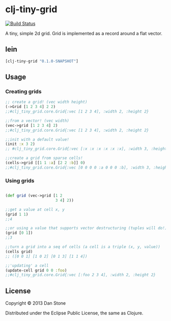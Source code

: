 # clj-tiny-grid
[![Build Status](https://travis-ci.org/danstone/clj-tiny-grid.png?branch=master)](https://travis-ci.org/danstone/clj-tiny-grid)

A tiny, simple 2d grid. Grid is implemented as a record around a flat vector.

## lein
``` clojure
[clj-tiny-grid "0.1.0-SNAPSHOT"]
````

## Usage

### Creating grids

``` clojure 
;; create a grid! (vec width height)
(->Grid [1 2 3 4] 2 2)
;;#clj_tiny_grid.core.Grid{:vec [1 2 3 4], :width 2, :height 2}

;;from a vector! (vec width)
(vec->grid [1 2 3 4] 2)
;;#clj_tiny_grid.core.Grid{:vec [1 2 3 4], :width 2, :height 2}

;;init with a default value!
(init :x 3 2)
;; #clj_tiny_grid.core.Grid{:vec [:x :x :x :x :x :x], :width 3, :height 2}

;;create a grid from sparse cells!
(cells->grid [[1 1 :a] [2 2 :b]] 0)
;;#clj_tiny_grid.core.Grid{:vec [0 0 0 0 :a 0 0 0 :b], :width 3, :height 3}

```

### Using grids

```clojure

(def grid (vec->grid [1 2
                      3 4] 2))

;;get a value at cell x, y
(grid 1 1)
;;4

;;or using a value that supports vector destructuring (tuples will do!)
(grid [0 1])
;;3

;;turn a grid into a seq of cells (a cell is a triple (x, y, value))
(cells grid)
;; ([0 0 1] [1 0 2] [0 1 3] [1 1 4])

;;'updating' a cell
(update-cell grid 0 0 :foo)
;;#clj_tiny_grid.core.Grid{:vec [:foo 2 3 4], :width 2, :height 2}

```

## License

Copyright © 2013 Dan Stone

Distributed under the Eclipse Public License, the same as Clojure.
